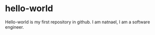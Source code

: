 # hello-world
Hello-world is my first repository in github.
I am natnael, I am a software engineer.
